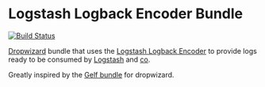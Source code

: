Logstash Logback Encoder Bundle
===============================

[![Build Status](https://secure.travis-ci.org/looztra/logstash-logback-encoder-bundle.png?branch=master)](https://travis-ci.org/looztra/logstash-logback-encoder-bundle)

[Dropwizard](http://www.dropwizard.io/ "Dropwizard is awesome") bundle that uses the [Logstash Logback Encoder](https://github.com/logstash/logstash-logback-encoder) to provide logs ready to be consumed by
[Logstash](http://logstash.net/) and [co](http://graylog2.org/).

Greatly inspired by the [Gelf bundle](https://github.com/gini/dropwizard-gelf) for dropwizard.